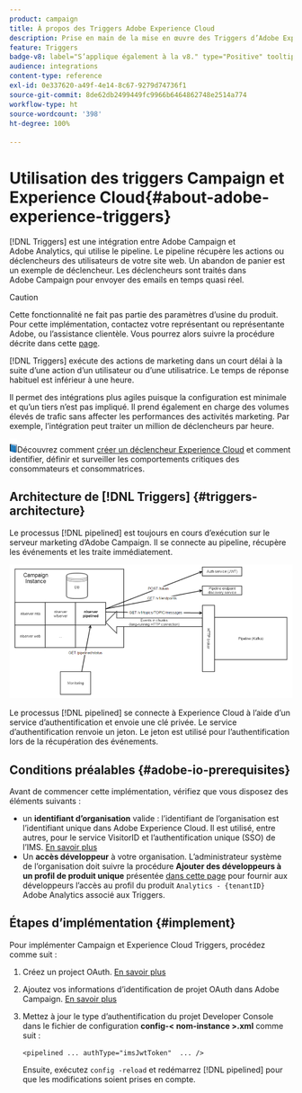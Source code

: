 ```yaml
---
product: campaign
title: À propos des Triggers Adobe Experience Cloud
description: Prise en main de la mise en œuvre des Triggers d’Adobe Experience Cloud
feature: Triggers
badge-v8: label="S’applique également à la v8." type="Positive" tooltip="S’applique également à Campaign v8."
audience: integrations
content-type: reference
exl-id: 0e337620-a49f-4e14-8c67-9279d74736f1
source-git-commit: 8de62db2499449fc9966b6464862748e2514a774
workflow-type: ht
source-wordcount: '398'
ht-degree: 100%

---
```


# Utilisation des triggers Campaign et Experience Cloud{#about-adobe-experience-triggers}

[!DNL Triggers] est une intégration entre Adobe Campaign et Adobe Analytics, qui utilise le pipeline. Le pipeline récupère les actions ou déclencheurs des utilisateurs de votre site web. Un abandon de panier est un exemple de déclencheur. Les déclencheurs sont traités dans Adobe Campaign pour envoyer des emails en temps quasi réel.

>[!CAUTION]
>
>Cette fonctionnalité ne fait pas partie des paramètres d’usine du produit. Pour cette implémentation, contactez votre représentant ou représentante Adobe, ou l’assistance clientèle. Vous pourrez alors suivre la procédure décrite dans cette [page](../../integrations/using/configuring-pipeline.md#prerequisites).

[!DNL Triggers] exécute des actions de marketing dans un court délai à la suite d’une action d’un utilisateur ou d’une utilisatrice. Le temps de réponse habituel est inférieur à une heure.

Il permet des intégrations plus agiles puisque la configuration est minimale et qu’un tiers n’est pas impliqué.
Il prend également en charge des volumes élevés de trafic sans affecter les performances des activités marketing. Par exemple, l’intégration peut traiter un million de déclencheurs par heure.

![](assets/do-not-localize/book.png)Découvrez comment [créer un déclencheur Experience Cloud](https://experienceleague.adobe.com/docs/experience-cloud/triggers/create.html?lang=fr) et comment identifier, définir et surveiller les comportements critiques des consommateurs et consommatrices.

## Architecture de [!DNL Triggers]  {#triggers-architecture}

Le processus [!DNL pipelined] est toujours en cours d’exécution sur le serveur marketing d’Adobe Campaign. Il se connecte au pipeline, récupère les événements et les traite immédiatement.

![](assets/triggers_2.png)

Le processus [!DNL pipelined] se connecte à Experience Cloud à l’aide d’un service d’authentification et envoie une clé privée. Le service d’authentification renvoie un jeton. Le jeton est utilisé pour l’authentification lors de la récupération des événements.

## Conditions préalables {#adobe-io-prerequisites}

Avant de commencer cette implémentation, vérifiez que vous disposez des éléments suivants :

* un **identifiant d’organisation** valide : l’identifiant de l’organisation est l’identifiant unique dans Adobe Experience Cloud. Il est utilisé, entre autres, pour le service VisitorID et l’authentification unique (SSO) de l’IMS. [En savoir plus](https://experienceleague.adobe.com/docs/core-services/interface/administration/organizations.html?lang=fr)
* Un **accès développeur** à votre organisation. L’administrateur système de l’organisation doit suivre la procédure **Ajouter des développeurs à un profil de produit unique** présentée [dans cette page](https://helpx.adobe.com/fr/enterprise/using/manage-developers.html) pour fournir aux développeurs l’accès au profil du produit `Analytics - {tenantID}` Adobe Analytics associé aux Triggers.

## Étapes dʼimplémentation {#implement}

Pour implémenter Campaign et Experience Cloud Triggers, procédez comme suit :

1. Créez un project OAuth. [En savoir plus](oauth-technical-account.md#oauth-service)

1. Ajoutez vos informations d’identification de projet OAuth dans Adobe Campaign. [En savoir plus](oauth-technical-account.md#add-credentials)

1. Mettez à jour le type d’authentification du projet Developer Console dans le fichier de configuration **config-&lt; nom-instance >.xml** comme suit :

   ```
   <pipelined ... authType="imsJwtToken"  ... />
   ```

   Ensuite, exécutez `config -reload` et redémarrez [!DNL pipelined] pour que les modifications soient prises en compte.

